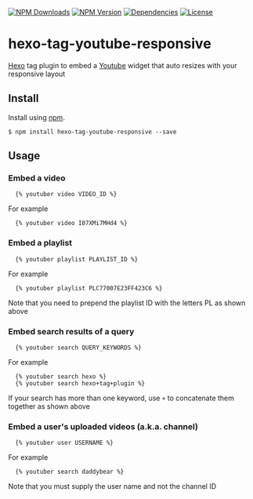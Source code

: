 [![NPM Downloads](https://img.shields.io/npm/dt/hexo-tag-youtube-responsive.svg?style=for-the-badge)](https://www.npmjs.com/package/hexo-tag-youtube-responsive)
[![NPM Version](https://img.shields.io/npm/v/hexo-tag-youtube-responsive.svg?style=for-the-badge)](https://www.npmjs.com/package/hexo-tag-youtube-responsive)
[![Dependencies](https://img.shields.io/david/quocvu/hexo-tag-youtube-responsive.svg?style=for-the-badge)](https://david-dm.org/quocvu/hexo-tag-youtube-responsive)
[![License](https://img.shields.io/github/license/quocvu/hexo-tag-youtube-responsive.svg?style=for-the-badge)](https://github.com/quocvu/hexo-tag-youtube-responsive/blob/master/LICENSE)

# hexo-tag-youtube-responsive

[Hexo] tag plugin to embed a [Youtube] widget that auto resizes with your responsive layout

## Install

Install using [npm][npm-url].

    $ npm install hexo-tag-youtube-responsive --save

## Usage

### Embed a video

```
  {% youtuber video VIDEO_ID %}
```

For example

```
  {% youtuber video I07XMi7MHd4 %}
```

### Embed a playlist

```
  {% youtuber playlist PLAYLIST_ID %}
```

For example

```
  {% youtuber playlist PLC77007E23FF423C6 %}
```

Note that you need to prepend the playlist ID with the letters PL as shown above

### Embed search results of a query

```
  {% youtuber search QUERY_KEYWORDS %}
```

For example

```
  {% youtuber search hexo %}
  {% youtuber search hexo+tag+plugin %}
```

If your search has more than one keyword, use `+` to concatenate them together as shown above

### Embed a user's uploaded videos (a.k.a. channel)

```
  {% youtuber user USERNAME %}
```

For example

```
  {% youtuber search daddybear %}
```

Note that you must supply the user name and not the channel ID

[npm-url]: https://npmjs.org/package/hexo-tag-youtube-responsive
[Hexo]: https://hexo.io/
[Youtube]: https://youtube.com/
